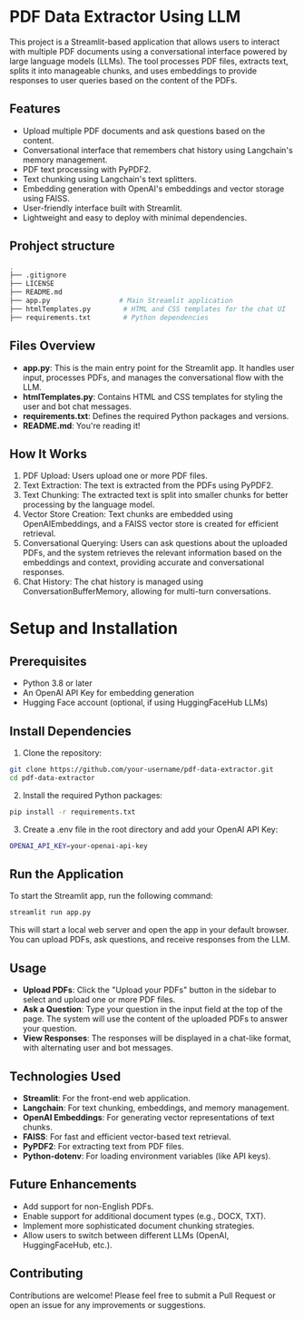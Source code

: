 # PDF Data Extractor Using LLM
This project is a Streamlit-based application that allows users to interact with multiple PDF documents using a conversational interface powered by large language models (LLMs). The tool processes PDF files, extracts text, splits it into manageable chunks, and uses embeddings to provide responses to user queries based on the content of the PDFs.

## Features
- Upload multiple PDF documents and ask questions based on the content.
- Conversational interface that remembers chat history using Langchain's memory management.
- PDF text processing with PyPDF2.
- Text chunking using Langchain's text splitters.
- Embedding generation with OpenAI's embeddings and vector storage using FAISS.
- User-friendly interface built with Streamlit.
- Lightweight and easy to deploy with minimal dependencies.


## Prohject structure
```bash
.
├── .gitignore
├── LICENSE
├── README.md
├── app.py                 # Main Streamlit application
├── htmlTemplates.py        # HTML and CSS templates for the chat UI
├── requirements.txt        # Python dependencies

```

## Files Overview
- **app.py**: This is the main entry point for the Streamlit app. It handles user input, processes PDFs, and manages the conversational flow with the LLM.
- **htmlTemplates.py**: Contains HTML and CSS templates for styling the user and bot chat messages.
- **requirements.txt**: Defines the required Python packages and versions.
- **README.md**: You're reading it!

## How It Works
1. PDF Upload: Users upload one or more PDF files.
2. Text Extraction: The text is extracted from the PDFs using PyPDF2.
3. Text Chunking: The extracted text is split into smaller chunks for better processing by the language model.
4. Vector Store Creation: Text chunks are embedded using OpenAIEmbeddings, and a FAISS vector store is created for efficient retrieval.
5. Conversational Querying: Users can ask questions about the uploaded PDFs, and the system retrieves the relevant information based on the embeddings and context, providing accurate and conversational responses.
6. Chat History: The chat history is managed using ConversationBufferMemory, allowing for multi-turn conversations.


# Setup and Installation
## Prerequisites
- Python 3.8 or later
- An OpenAI API Key for embedding generation
- Hugging Face account (optional, if using HuggingFaceHub LLMs)
## Install Dependencies
1. Clone the repository:
```bash
git clone https://github.com/your-username/pdf-data-extractor.git
cd pdf-data-extractor
```
2. Install the required Python packages:
```bash
pip install -r requirements.txt
```
3. Create a .env file in the root directory and add your OpenAI API Key:
```bash
OPENAI_API_KEY=your-openai-api-key
```
## Run the Application
To start the Streamlit app, run the following command:

```bash
streamlit run app.py
```
This will start a local web server and open the app in your default browser. You can upload PDFs, ask questions, and receive responses from the LLM.

## Usage
- **Upload PDFs**: Click the "Upload your PDFs" button in the sidebar to select and upload one or more PDF files.
- **Ask a Question**: Type your question in the input field at the top of the page. The system will use the content of the uploaded PDFs to answer your question.
- **View Responses**: The responses will be displayed in a chat-like format, with alternating user and bot messages.

## Technologies Used
- **Streamlit**: For the front-end web application.
- **Langchain**: For text chunking, embeddings, and memory management.
- **OpenAI Embeddings**: For generating vector representations of text chunks.
- **FAISS**: For fast and efficient vector-based text retrieval.
- **PyPDF2**: For extracting text from PDF files.
- **Python-dotenv**: For loading environment variables (like API keys).

## Future Enhancements
- Add support for non-English PDFs.
- Enable support for additional document types (e.g., DOCX, TXT).
- Implement more sophisticated document chunking strategies.
- Allow users to switch between different LLMs (OpenAI, HuggingFaceHub, etc.).

## Contributing
Contributions are welcome! Please feel free to submit a Pull Request or open an issue for any improvements or suggestions.


